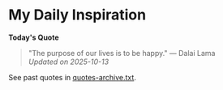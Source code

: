 # My Daily Inspiration

**Today's Quote**  
> "The purpose of our lives is to be happy." — Dalai Lama  
*Updated on 2025-10-13*

See past quotes in [quotes-archive.txt](quotes-archive.txt).